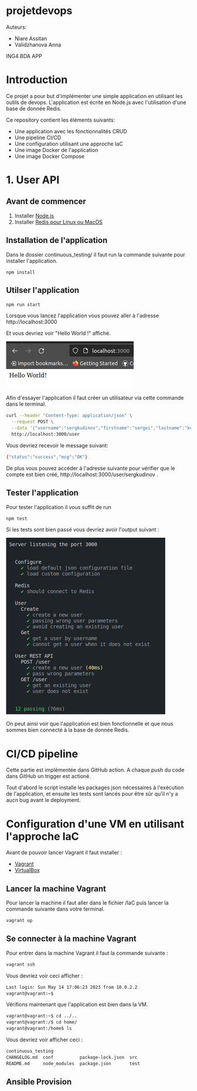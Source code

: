 # projetdevops

Auteurs:

* Niare Assitan
* Validzhanova Anna

ING4 BDA APP

# Introduction

Ce projet a pour but d'implémenter une simple application en utilisant les outils de devops. L'application est écrite en Node.js avec l'utilisation d'une base de donnée Redis. 

Ce repository contient les éléments suivants:

* Une application avec les fonctionnalités CRUD
* Une pipeline CI/CD
* Une configuration utilisant une approche IaC 
* Une image Docker de l'application
* Une image Docker Compose

# 1. User API 

## Avant de commencer
1. Installer [Node.js](https://nodejs.org/en)
2. Installer [Redis pour Linux ou MacOS](https://redis.io/topics/quickstart)

## Installation de l'application
Dans le dossier continuous_testing/ il faut run la commande suivante pour installer l'application.

``` 
npm install
```

## Utilser l'application

``` bash
npm run start
``` 
Lorsque vous lancez l'application vous pouvez aller à l'adresse http://localhost:3000

Et vous devriez voir "Hello World !" affiché. 

![Affichage web](image/helloworld.png)

Afin d'essayer l'application il faut créer un utilisateur via cette commande dans le terminal. 
```bash
curl --header "Content-Type: application/json" \
  --request POST \
  --data '{"username":"sergkudinov","firstname":"sergei","lastname":"kudinov"}' \
  http://localhost:3000/user
  ```
  Vous devriez recevoir le message suivant: 

```bash
{"status":"success","msg":"OK"}
```
De plus vous pouvez accéder à l'adresse suivante pour vérifier que le compte est bien créé, http://localhost:3000/user/sergkudinov .

## Tester l'application

Pour tester l'application il vous suffit de run 
```bash
npm test
```
Si les tests sont bien passé vous devriez avoir l'output suivant :

![testing](image/test.png)

On peut ainsi voir que l'application est bien fonctionnelle et que nous sommes bien connecté à la base de donnée Redis.

# CI/CD pipeline

Cette partie est implémentée dans GitHub action. A chaque push du code dans GitHub un trigger est actioné. 

Tout d'abord le script installe les packages json nécessaires à l'exécution de l'application, et ensuite les tests sont lancés pour être sûr qu'il n'y a aucn bug avant le deployment.

# Configuration d'une VM en utilisant l'approche IaC 

Avant de pouvoir lancer Vagrant il faut installer :
* [Vagrant](https://developer.hashicorp.com/vagrant/downloads)
* [VirtualBox](https://www.virtualbox.org/wiki/Downloads)

## Lancer la machine Vagrant
Pour lancer la machine il faut aller dans le fichier /IaC puis lancer la commande suivante dans votre terminal.

```bash
vagrant up
```
## Se connecter à la machine Vagrant

Pour entrer dans la machine Vagrant il faut la commande suivante : 

```bash
vagrant ssh
```

Vous devriez voir ceci afficher :

```bash
Last login: Sun May 14 17:06:23 2023 from 10.0.2.2
vagrant@vagrant:~$
```

Vérifions maintenant que l'application est bien dans la VM. 

```bash
vagrant@vagrant:~$ cd ../..
vagrant@vagrant:/$ cd home/
vagrant@vagrant:/home$ ls
```

Vous devriez voir afficher ceci :
```bash
continuous_testing
CHANGELOG.md  conf          package-lock.json  src
README.md     node_modules  package.json       test
```

## Ansible Provision

